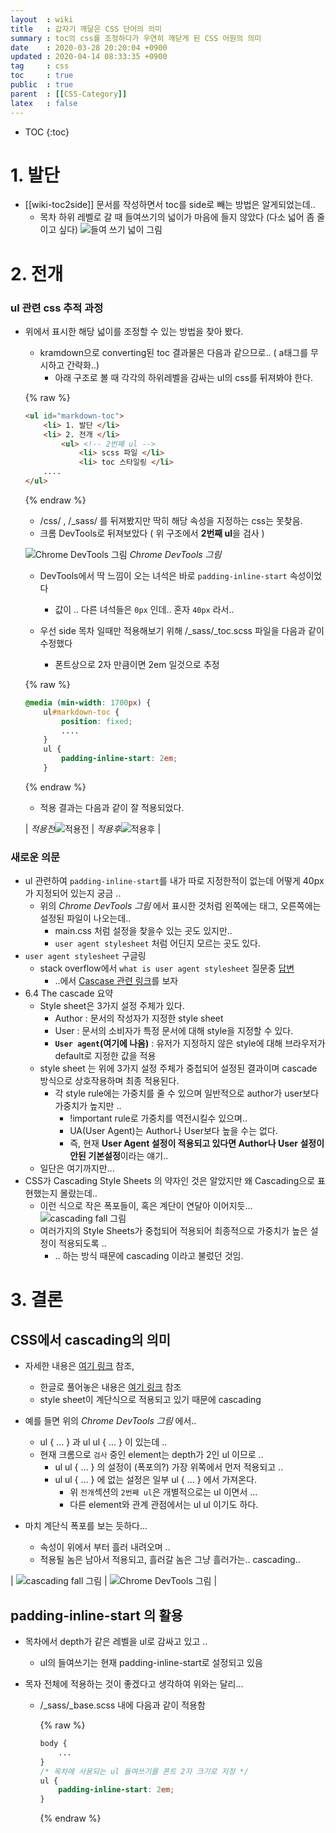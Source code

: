 ```yaml
---
layout  : wiki
title   : 갑자기 깨달은 CSS 단어의 의미 
summary : toc의 css를 조정하다가 우연히 깨닫게 된 CSS 어원의 의미 
date    : 2020-03-28 20:20:04 +0900
updated : 2020-04-14 08:33:35 +0900
tag     : css 
toc     : true
public  : true
parent  : [[CSS-Category]]
latex   : false
---
```

* TOC
{:toc}

# 1. 발단

* [[wiki-toc2side]] 문서를 작성하면서 toc를 side로 빼는 방법은 알게되었는데..
  * 목차 하위 레벨로 갈 때 들여쓰기의 넓이가 마음에 들지 않았다 (다소 넓어 좀 줄이고 싶다)
![들여 쓰기 넓이 그림]( /wiki-img/css-meaning/css-meaning_02.png )

# 2. 전개

### ul 관련 css 추적 과정

* 위에서 표시한 해당 넓이를 조정할 수 있는 방법을 찾아 봤다.
  * kramdown으로 converting된 toc 결과물은 다음과 같으므로.. ( a태그를 무시하고 간략화..)
    * 아래 구조로 볼 때 각각의 하위레벨을 감싸는 ul의 css를 뒤져봐야 한다.
     
  {% raw %}
  ```html
  <ul id="markdown-toc">
      <li> 1. 발단 </li>
      <li> 2. 전개 </li>
          <ul> <!-- 2번째 ul --> 
              <li> scss 파일 </li>
              <li> toc 스타일링 </li>
      .... 
  </ul>
  ```
  {% endraw %}
  
  * /css/ , /_sass/ 를 뒤져봤지만 딱히 해당 속성을 지정하는 css는 못찾음.
  * 크롬 DevTools로 뒤져보았다 ( 위 구조에서 **2번째 ul**을  검사 )
   
  ![Chrome DevTools 그림]( /wiki-img/css-meaning/css-meaning_03.png )
  *Chrome DevTools 그림*
  
  * DevTools에서 딱 느낌이 오는 녀석은 바로 `padding-inline-start` 속성이었다
    * 값이 .. 다른 녀석들은 `0px` 인데.. 혼자 `40px` 라서.. 
    
  * 우선 side 목차 일때만 적용해보기 위해 /_sass/_toc.scss 파일을 다음과 같이 수정했다 
    * 폰트상으로 2자 만큼이면 2em 일것으로 추정
  
  {% raw %}
  ```scss
  @media (min-width: 1700px) {
      ul#markdown-toc {
          position: fixed;
          ....
      }
      ul {
          padding-inline-start: 2em;
      }
  ```
  {% endraw %}
  
  * 적용 결과는 다음과 같이 잘 적용되었다.
  
  | *적용전*![적용전]( /wiki-img/css-meaning/css-meaning_01.png ) | *적용후*![적용후]( /wiki-img/css-meaning/css-meaning_04.png ) |
  
### 새로운 의문
  
* ul 관련하여 `padding-inline-start`를 내가 따로 지정한적이 없는데 어떻게 40px가 지정되어 있는지 궁금 ..
  * 위의 *Chrome DevTools 그림* 에서 표시한 것처럼 왼쪽에는 태그, 오른쪽에는 설정된 파일이 나오는데..
    * main.css 처럼 설정을 찾을수 있는 곳도 있지만..
    * `user agent stylesheet` 처럼 어딘지 모르는 곳도 있다.
* `user agent stylesheet` 구글링
  * stack overflow에서 `what is user agent stylesheet` 질문중 [답변](https://stackoverflow.com/a/12587169/9457247)
    * ..에서 [Cascase 관련 링크](https://www.w3.org/TR/CSS21/cascade.html#cascade)를 보자
* 6.4 The cascade 요약
  * Style  sheet은 3가지 설정 주체가 있다.
    * Author : 문서의 작성자가 지정한 style sheet
    * User : 문서의 소비자가 특정 문서에 대해 style을 지정할 수 있다.
    * **`User agent`(여기에 나옴)** : 유저가 지정하지 않은 style에 대해 브라우저가 default로 지정한 값을 적용
  * style sheet 는 위에 3가지 설정 주체가 중첩되어 설정된 결과이며 cascade 방식으로 상호작용하며 최종 적용된다.
    * 각 style rule에는 가중치를 줄 수 있으며 일반적으로 author가 user보다 가중치가 높지만 ..
      * !important rule로 가중치를 역전시킬수 있으며..
      * UA(User Agent)는 Author나 User보다 높을 수는 없다.
      * 즉, 현재 **User Agent 설정이 적용되고 있다면 Author나 User 설정이 안된 기본설정**이라는 얘기..
  * 일단은 여기까지만... 
* CSS가 Cascading Style Sheets 의 약자인 것은 알았지만 왜 Cascading으로 표현했는지 몰랐는데..
  * 이런 식으로 작은 폭포들이, 혹은 계단이 연달아 이어지듯...
  ![cascading fall 그림]( /wiki-img/css-meaning/cascading_fall.jpg )
  * 여러가지의 Style Sheets가 중첩되어 적용되어 최종적으로 가중치가 높은 설정이 적용되도록 ..
    * .. 하는 방식 때문에 cascading 이라고 불렀던 것임.

# 3. 결론

## CSS에서 cascading의 의미

* 자세한 내용은 [여기 링크](https://www.w3.org/TR/CSS21/cascade.html#cascade) 참조,
  * 한글로 풀어놓은 내용은 [여기 링크](https://thrillfighter.tistory.com/487) 참조
  * style sheet이 계단식으로 적용되고 있기 때문에 cascading
   
* 예를 들면 위의 *Chrome DevTools 그림* 에서..
  * ul { ... } 과 ul ul { ... } 이 있는데 ..
  * 현재 크롬으로 `검사` 중인 element는 depth가 2인 ul 이므로 ..
    * ul ul { ... } 의 설정이 (폭포의?) 가장 위쪽에서 먼저 적용되고 ..
    * ul ul { ... } 에 없는 설정은 일부 ul { ... } 에서 가져온다.
      * 위 `전개`섹션의 `2번째 ul`은 개별적으로는 ul 이면서 ...
      * 다른 element와 관계 관점에서는 ul ul 이기도 하다. 
* 마치 계단식 폭포를 보는 듯하다... 
  * 속성이 위에서 부터 흘러 내려오며 ..
  * 적용될 놈은 남아서 적용되고, 흘러갈 놈은 그냥 흘러가는.. cascading..
   
| ![cascading fall 그림]( /wiki-img/css-meaning/cascading_fall.jpg ) | ![Chrome DevTools 그림]( /wiki-img/css-meaning/css-meaning_03.png ) |

## padding-inline-start 의 활용

* 목차에서 depth가 같은 레벨을 ul로 감싸고 있고 ..
  * ul의 들여쓰기는 현재 padding-inline-start로 설정되고 있음

* 목자 전체에 적용하는 것이 좋겠다고 생각하여 위와는 달리...
  * /_sass/_base.scss 내에 다음과 같이 적용함

    {% raw %}
    ```scss
    body {
        ...
    }
    /* 목차에 사용되는 ul 들여쓰기를 폰트 2자 크기로 지정 */
    ul {
        padding-inline-start: 2em;
    }
    ```
    {% endraw %}
    
    

